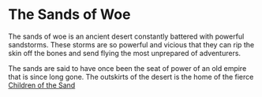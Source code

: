 # The Sands of Woe

The sands of woe is an ancient desert constantly battered with powerful sandstorms. These storms are so powerful and vicious that they can rip the skin off the bones and send flying the most unprepared of adventurers.

The sands are said to have once been the seat of power of an old empire that is since long gone. The outskirts of the desert is the home of the fierce [Children of the Sand](../organizations/children_of_the_sand.md)